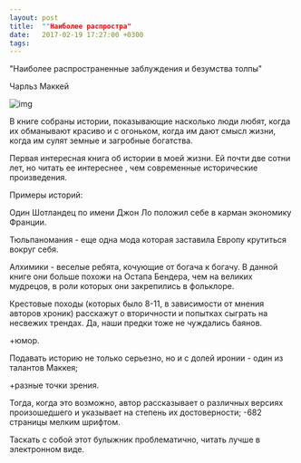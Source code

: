 ```yaml
---
layout: post
title:  ""Наиболее распростра"
date:   2017-02-19 17:27:00 +0300
tags:   
---
```


"Наиболее распространенные заблуждения и безумства толпы"

Чарльз Маккей

![img](https://pp.userapi.com/c636930/v636930006/43165/pfn7mbS51fg.jpg)

<!--excerpt-->

В книге собраны истории, показывающие насколько люди любят, когда их обманывают красиво и с огоньком, когда им дают смысл жизни, когда им сулят земные и загробные богатства. 

Первая интересная книга об истории в моей жизни. Ей почти две сотни лет, но читать ее интереснее , чем современные исторические произведения. 

Примеры историй: 

Один Шотландец по имени Джон Ло положил себе в карман экономику Франции. 

Тюльпаномания - еще одна мода которая заставила Европу крутиться вокруг себя. 

Алхимики - веселые ребята, кочующие от богача к богачу. В данной книге они больше похожи на Остапа Бендера, чем на великих мудрецов, в роли которых они закрепились в фольклоре. 

Крестовые походы (которых было 8-11, в зависимости от мнения авторов хроник) расскажут о вторичности и попытках сыграть на несвежих трендах. Да, наши предки тоже не чуждались баянов.

+юмор. 

Подавать историю не только серьезно, но и с долей иронии - один из талантов Маккея;

+разные точки зрения.

Тогда, когда это возможно, автор рассказывает о различных версиях произошедшего и указывает на степень их достоверности;
-682 страницы мелким шрифтом. 

Таскать с собой этот булыжник проблематично, читать лучше в электронном виде.
